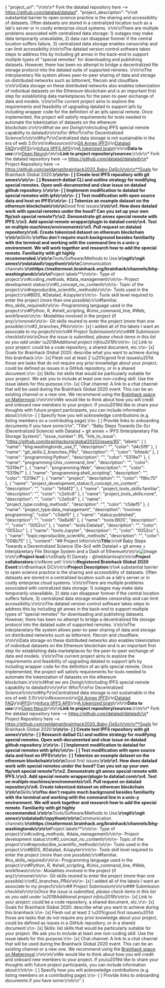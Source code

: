 {
  "project_url": "\r\n\r\n* Fork the datalad repository here --> https://github.com/datalad/datalad",
  "project_description": "\r\nA substantial barrier to open science practice is the sharing and accessibility of datasets. Often datasets are stored in a centralized location such as a lab's server or in costly enterprise cloud systems. \r\n\r\nThere are multiple problems associated with centralized data storage: 1) outages may make data temporarily unavailable, 2) data can disappear forever if the central location suffers failure, 3) centralized data storage enables censorship and can limit accessibility.\r\n\r\nThe datalad version control software takes steps to address this by including git annex in the back-end to support multiple types of \"special remotes\" for downloading and publishing datasets. However, there has been no attempt to bridge a decentralized file storage protocol into the datalad suite of supported remotes. \r\n\r\nThe interplanetary file system allows peer-to-peer sharing of data and storage on distributed networks such as bittorrent, filecoin and cloudflare. \r\n\r\nData storage on these distributed networks also enables tokenization of individual datasets on the Ethereum blockchain and is an important first step for establishing data marketplaces for the peer-to-peer exchange of data and models. \r\n\r\nThe current project aims to explore the requirements and feasibility of upgrading datalad to support ipfs by including wrapper code for the definition of an ipfs special remote. Once implemented, the project will satisfy requirements for tools needed to automate the tokenization of datasets on the ethereum blockchain.\r\n\r\n*What we are Doing*\r\nIncluding IPFS special remote capability to datalad\r\n\r\n*For Who?*\r\nFor Decentralized Science!\r\n\r\n*Why?*\r\nCentralized data storage is not sustainable in the era of web 3.0\r\n\r\n*Resources*\r\n[Git Annex IPFS](https://git-annex.branchable.com/special_remotes/ipfs/)\r\n[Datalad FAQ](http://handbook.datalad.org/en/latest/basics/101-180-FAQ.html)\r\n[IPFS](https://ipfs.io/)\r\n[Infura (IPFS API)](https://infura.io/)\r\n[A tokenized brain](https://opensea.io/assets/0x60f80121c31a0d46b5279700f9df786054aa5ee5/13071)\r\n\r\n**Data to use:**\r\n[Open Neuro](https://openneuro.org/)\r\n\r\n**Link to project repository/sources:**\r\n\r\n* Fork the datalad repository here --> https://github.com/datalad/datalad\r\n* Project Repository here --> https://github.com/seldamat/brainhack2020_Baby-DeSci\r\n\r\n**Goals for Brainhack Global 2020:**\r\n\r\n- [ ] Create test IPFS repository with git annex\r\n\r\n- [ ] Research datlad CLI and outline strategy for modifying special remotes. Open well-documented and clear issue on datalad github repository.\r\n\r\n- [ ] Implement modification to datalad for special remotes with ipfs\r\n\r\n- [ ] Test modification with open source data and host on IPFS\r\n\r\n- [ ] Tokenize an example dataset on the ethereum blockchain\r\n\r\n**Good first issues:**\r\n\r\n1. How does datalad work with special remotes under the hood? Can you set up your own ftp/ssh special remote?\r\n2. Demonstrate git annex special remote with IPFS.\r\n3. Add special remote wrapper/plugin to datalad core\r\n4. Test on multiple machines/environments\r\n5. Pull request on datalad repository\r\n6. Create tokenized dataset on ethereum blockchain \r\n\r\n**Skills:**\r\nYou don't require much background besides familiarity with the terminal and working with the command line in a unix-y environment. We will work together and research how to add the special remote. Familiarity with git highly recommended.\r\n\r\n**Tools/Software/Methods to Use:**\r\ngit\r\ngit annex\r\ndatalad\r\npython\r\n\r\n**Communication channels:**\r\nhttps://mattermost.brainhack.org/brainhack/channels/bhg-washingtondc\r\n\r\n**Project labels**\r\n\r\n- Type of project:\r\n#coding_methods, #data_management\r\n\r\n- Project development status:\r\n#0_concept_no_content\r\n\r\n- Topic of the project:\r\n#reproducible_scientific_methods\r\n\r\n- Tools used in the project:\r\n#BIDS, #Datalad, #Jupyter\r\n\r\n- Tools skill level required to enter the project (more than one possible):\r\n#familiar, #no_skills_required\r\n\r\n- Programming language used in the project:\r\n#Python, R, #shell_scripting, #Unix_command_line, #Web, workflows\r\n\r\n- Modalities involved in the project (if any):\r\nnone\r\n\r\n- Git skills reuired to enter the project (more than one possible):\r\n#2_branches_PRs\r\n\r\n- [x] I added all of the labels I want an associate to my project\r\n\r\n## Project Submission\r\n\r\n### Submission checklist\r\n\r\n*Once the issue is submitted, please check items in this list as you add under \u2018Additional project info\u2019*\r\n\r\n- [x] Link to your project: could be a code repository, a shared document, etc.\r\n- [x] Goals for Brainhack Global 2020: describe what you want to achieve during this brainhack.\r\n- [x] Flesh out at least 2 \u201cgood first issues\u201d: those are tasks that do not require any prior knowledge about your project, could be defined as issues in a GitHub repository, or in a shared document.\r\n- [x] Skills: list skills that would be particularly suitable for your project. We ask you to include at least one non-coding skill. Use the issue labels for this purpose.\r\n- [x] Chat channel: A link to a chat channel that will be used during the Brainhack Global 2020 event. This can be an existing channel or a new one. We recommend using the [Brainhack space on Mattermost](https://mattermost.brainhack.org/).\r\n<!-- [ ] Video channel: A link to a video channel that will be used during the Brainhack Global 2020 Brainhack. This can be an existing channel or a new one. For instance a [Jitsi meet room](https://meet.jit.si/). **Please, do not make the video channel public in here**: post a message in your chat channel and pin it so that it remains private, you do not get undesired content, and contributors can still have access to it.\r\n\r\nOptionally, you can also include information about:\r\n\r\n- [ ] Number of participants required.\r\n- [ ] Twitter-sized summary of your project pitch.\r\n- [ ] Provide an image of your project for the Brainhack Global 2020 website. \r\n\r\n<!-- You can put an image anywhere in this issue and it will be used to build your project page on the website. -->\r\n\r\nWe would like to think about how you will credit and onboard new members to your project. If you\u2019d like to share your thoughts with future project participants, you can include information about:\r\n\r\n- [ ] Specify how you will acknowledge contributions (e.g. listing members on a contributing page).\r\n- [ ] Provide links to onboarding documents if you have some:\r\n",
  "Title": "Baby Steps Towards De-Sci (Decentralized Science) with Datalad + git annex + IPFS (Interplanetary File Storage System)",
  "issue_number": 95,
  "link_to_issue": "https://github.com/brainhackorg/global2020/issues/95",
  "labels": [
    {
      "name": "bhg:washingtondc_usa_1",
      "description": "",
      "color": "d4c5f9"
    },
    {
      "name": "git_skills:2_branches_PRs",
      "description": "",
      "color": "bfdadc"
    },
    {
      "name": "programming:Python",
      "description": "",
      "color": "5319e7"
    },
    {
      "name": "programming:Unix_command_line",
      "description": "",
      "color": "5319e7"
    },
    {
      "name": "programming:Web",
      "description": "",
      "color": "5319e7"
    },
    {
      "name": "programming:shell_scripting",
      "description": "",
      "color": "5319e7"
    },
    {
      "name": "project",
      "description": "",
      "color": "f9bc70"
    },
    {
      "name": "project_development_status:0_concept_no_content",
      "description": "",
      "color": "bfd4f2"
    },
    {
      "name": "project_tools_skills:familiar",
      "description": "",
      "color": "c2e0c6"
    },
    {
      "name": "project_tools_skills:none",
      "description": "",
      "color": "c2e0c6"
    },
    {
      "name": "project_type:coding_methods",
      "description": "",
      "color": "c5def5"
    },
    {
      "name": "project_type:data_management",
      "description": "involves programming",
      "color": "c5def5"
    },
    {
      "name": "status:published",
      "description": "",
      "color": "0e8a16"
    },
    {
      "name": "tools:BIDS",
      "description": "",
      "color": "0052cc"
    },
    {
      "name": "tools:Datalad",
      "description": "",
      "color": "0052cc"
    },
    {
      "name": "tools:Jupyter",
      "description": "",
      "color": "0052cc"
    },
    {
      "name": "topic:reproducible_scientific_methods",
      "description": "",
      "color": "006b75"
    }
  ],
  "content": "## Project info\r\n\r\n**Title:**\r\n# Baby Steps Towards a Decentralized Science (De-Sci) with Datalad + git annex + Interplanetary File Storage System and a Dash of Ethereum\r\n\r\n![image](https://user-images.githubusercontent.com/1558845/101986235-ced94200-3c5a-11eb-9ddb-9dc896b34c47.png)\r\n\r\n**Project lead:**\r\nShady El Damaty - @hebbianloop\r\n\r\n**Project collaborators:**\r\nNone yet! \r\n\r\n**Registered Brainhack Global 2020 Event:**\r\nBrainhack DC\r\n\r\n**Project Description:**\r\nA substantial barrier to open science practice is the sharing and accessibility of datasets. Often datasets are stored in a centralized location such as a lab's server or in costly enterprise cloud systems. \r\n\r\nThere are multiple problems associated with centralized data storage: 1) outages may make data temporarily unavailable, 2) data can disappear forever if the central location suffers failure, 3) centralized data storage enables censorship and can limit accessibility.\r\n\r\nThe datalad version control software takes steps to address this by including git annex in the back-end to support multiple types of \"special remotes\" for downloading and publishing datasets. However, there has been no attempt to bridge a decentralized file storage protocol into the datalad suite of supported remotes. \r\n\r\nThe interplanetary file system allows peer-to-peer sharing of data and storage on distributed networks such as bittorrent, filecoin and cloudflare. \r\n\r\nData storage on these distributed networks also enables tokenization of individual datasets on the Ethereum blockchain and is an important first step for establishing data marketplaces for the peer-to-peer exchange of data and models. \r\n\r\nThe current project aims to explore the requirements and feasibility of upgrading datalad to support ipfs by including wrapper code for the definition of an ipfs special remote. Once implemented, the project will satisfy requirements for tools needed to automate the tokenization of datasets on the ethereum blockchain.\r\n\r\n*What we are Doing*\r\nIncluding IPFS special remote capability to datalad\r\n\r\n*For Who?*\r\nFor Decentralized Science!\r\n\r\n*Why?*\r\nCentralized data storage is not sustainable in the era of web 3.0\r\n\r\n*Resources*\r\n[Git Annex IPFS](https://git-annex.branchable.com/special_remotes/ipfs/)\r\n[Datalad FAQ](http://handbook.datalad.org/en/latest/basics/101-180-FAQ.html)\r\n[IPFS](https://ipfs.io/)\r\n[Infura (IPFS API)](https://infura.io/)\r\n[A tokenized brain](https://opensea.io/assets/0x60f80121c31a0d46b5279700f9df786054aa5ee5/13071)\r\n\r\n**Data to use:**\r\n[Open Neuro](https://openneuro.org/)\r\n\r\n**Link to project repository/sources:**\r\n\r\n* Fork the datalad repository here --> https://github.com/datalad/datalad\r\n* Project Repository here --> https://github.com/seldamat/brainhack2020_Baby-DeSci\r\n\r\n**Goals for Brainhack Global 2020:**\r\n\r\n- [ ] Create test IPFS repository with git annex\r\n\r\n- [ ] Research datlad CLI and outline strategy for modifying special remotes. Open well-documented and clear issue on datalad github repository.\r\n\r\n- [ ] Implement modification to datalad for special remotes with ipfs\r\n\r\n- [ ] Test modification with open source data and host on IPFS\r\n\r\n- [ ] Tokenize an example dataset on the ethereum blockchain\r\n\r\n**Good first issues:**\r\n\r\n1. How does datalad work with special remotes under the hood? Can you set up your own ftp/ssh special remote?\r\n2. Demonstrate git annex special remote with IPFS.\r\n3. Add special remote wrapper/plugin to datalad core\r\n4. Test on multiple machines/environments\r\n5. Pull request on datalad repository\r\n6. Create tokenized dataset on ethereum blockchain \r\n\r\n**Skills:**\r\nYou don't require much background besides familiarity with the terminal and working with the command line in a unix-y environment. We will work together and research how to add the special remote. Familiarity with git highly recommended.\r\n\r\n**Tools/Software/Methods to Use:**\r\ngit\r\ngit annex\r\ndatalad\r\npython\r\n\r\n**Communication channels:**\r\nhttps://mattermost.brainhack.org/brainhack/channels/bhg-washingtondc\r\n\r\n**Project labels**\r\n\r\n- Type of project:\r\n#coding_methods, #data_management\r\n\r\n- Project development status:\r\n#0_concept_no_content\r\n\r\n- Topic of the project:\r\n#reproducible_scientific_methods\r\n\r\n- Tools used in the project:\r\n#BIDS, #Datalad, #Jupyter\r\n\r\n- Tools skill level required to enter the project (more than one possible):\r\n#familiar, #no_skills_required\r\n\r\n- Programming language used in the project:\r\n#Python, R, #shell_scripting, #Unix_command_line, #Web, workflows\r\n\r\n- Modalities involved in the project (if any):\r\nnone\r\n\r\n- Git skills reuired to enter the project (more than one possible):\r\n#2_branches_PRs\r\n\r\n- [x] I added all of the labels I want an associate to my project\r\n\r\n## Project Submission\r\n\r\n### Submission checklist\r\n\r\n*Once the issue is submitted, please check items in this list as you add under \u2018Additional project info\u2019*\r\n\r\n- [x] Link to your project: could be a code repository, a shared document, etc.\r\n- [x] Goals for Brainhack Global 2020: describe what you want to achieve during this brainhack.\r\n- [x] Flesh out at least 2 \u201cgood first issues\u201d: those are tasks that do not require any prior knowledge about your project, could be defined as issues in a GitHub repository, or in a shared document.\r\n- [x] Skills: list skills that would be particularly suitable for your project. We ask you to include at least one non-coding skill. Use the issue labels for this purpose.\r\n- [x] Chat channel: A link to a chat channel that will be used during the Brainhack Global 2020 event. This can be an existing channel or a new one. We recommend using the [Brainhack space on Mattermost](https://mattermost.brainhack.org/).\r\n<!-- [ ] Video channel: A link to a video channel that will be used during the Brainhack Global 2020 Brainhack. This can be an existing channel or a new one. For instance a [Jitsi meet room](https://meet.jit.si/). **Please, do not make the video channel public in here**: post a message in your chat channel and pin it so that it remains private, you do not get undesired content, and contributors can still have access to it.\r\n\r\nOptionally, you can also include information about:\r\n\r\n- [ ] Number of participants required.\r\n- [ ] Twitter-sized summary of your project pitch.\r\n- [ ] Provide an image of your project for the Brainhack Global 2020 website. \r\n\r\n<!-- You can put an image anywhere in this issue and it will be used to build your project page on the website. -->\r\n\r\nWe would like to think about how you will credit and onboard new members to your project. If you\u2019d like to share your thoughts with future project participants, you can include information about:\r\n\r\n- [ ] Specify how you will acknowledge contributions (e.g. listing members on a contributing page).\r\n- [ ] Provide links to onboarding documents if you have some:\r\n\r\n"
}